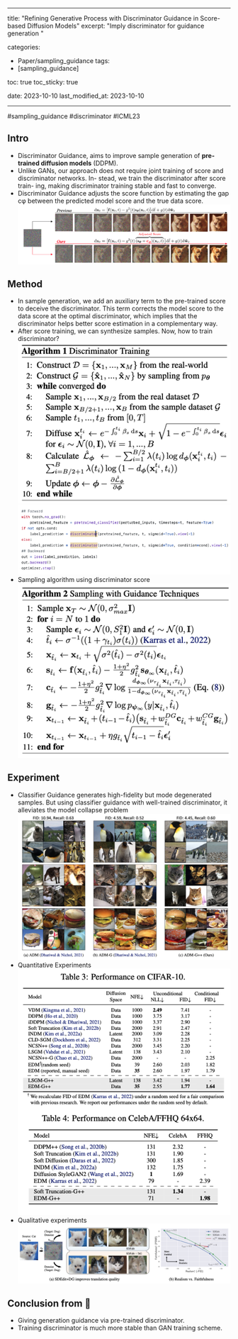 
---
title:  "Refining Generative Process with Discriminator Guidance in Score-based Diffusion Models"
excerpt: "Imply discriminator for guidance generation "

categories:
  - Paper/sampling_guidance
tags:
  - [sampling_guidance]

toc: true
toc_sticky: true
 
date: 2023-10-10 
last_modified_at: 2023-10-10

---
#sampling_guidance #discriminator #ICML23

## Intro
- Discriminator Guidance, aims to improve sample generation of **pre-trained diffusion models** (DDPM).
- Unlike GANs, our approach does not require joint training of score and discriminator networks. In- stead, we train the discriminator after score train- ing, making discriminator training stable and fast to converge.
- Discriminator Guidance adjusts the score function by estimating the gap cφ between the predicted model score and the true data score.![](../source/스크린샷%202023-10-10%20오후%209.32.42.png)

## Method
- In sample generation, we add an auxiliary term to the pre-trained score to deceive the discriminator. This term corrects the model score to the data score at the optimal discriminator, which implies that the discriminator helps better score estimation in a complementary way.
- After score training, we can synthesize samples. Now, how to train discriminator?![](../source/스크린샷%202023-10-10%20오후%209.36.51.png)![](../source/스크린샷%202023-10-10%20오후%209.51.40.png)
- Sampling algorithm using discriminator score![](../source/스크린샷%202023-10-10%20오후%209.42.39.png)
## Experiment
- Classifier Guidance generates high-fidelity but mode degenerated samples. But using classifier guidance with well-trained discriminator, it alleviates the model collapse problem![](../source/스크린샷%202023-10-10%20오후%209.33.49.png)
- Quantitative Experiments![](../source/스크린샷%202023-10-10%20오후%209.40.57.png)
- Qualitative experiments![](../source/스크린샷%202023-10-10%20오후%209.42.14.png)

## Conclusion from 🦖
- Giving generation guidance via pre-trained discriminator. 
- Training discriminator is much more stable than GAN training scheme.